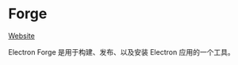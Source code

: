 # Forge

[Website](https://www.electronforge.io/)

Electron Forge 是用于构建、发布、以及安装 Electron 应用的一个工具。


